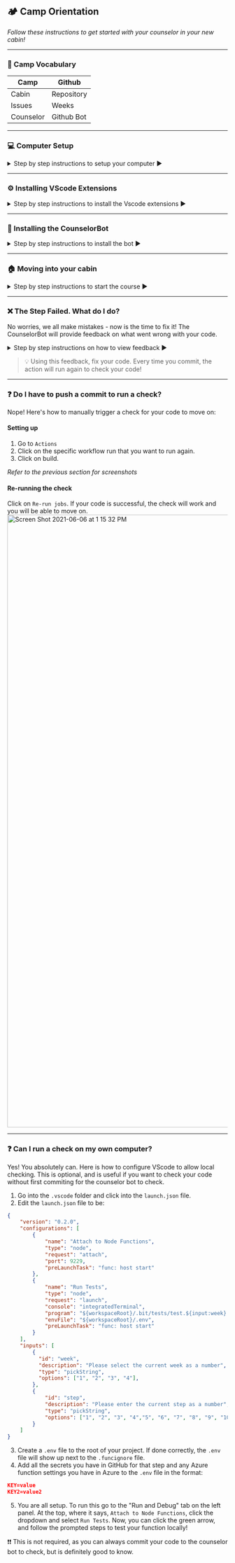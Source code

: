 ## :camping: Camp Orientation

*Follow these instructions to get started with your counselor in your new cabin!*
<hr>

### :book: Camp Vocabulary

| Camp      | Github     |
| --------- | ---------- |
| Cabin     | Repository |
| Issues    | Weeks      |
| Counselor | Github Bot |
<hr>

### :computer: Computer Setup

<details>
<summary>Step by step instructions to setup your computer ▶️</summary>
<br>
 
1. Download or update to the newest version of MacOS or Windows.
> 🚩 If you are using Windows, it highly recommended that you use WSL. [Here's](https://docs.microsoft.com/en-us/windows/wsl/install-win10) how.  
2. Install [Git](https://git-scm.com/book/en/v2/Getting-Started-Installing-Git). If you are on Windows, you can install Git on Windows and it should come with WSL (Ubuntu). [Here's](https://docs.microsoft.com/en-us/windows/wsl/tutorials/wsl-git) how. 
3. If you are running WSL(Ubuntu), open a WSL terminal and install curl with the following command:
```
 apt-get install curl
 ```
4. Ensure that you have a [Github](https://github.com/) account and make note of the email address that you used to sign up for the account.   
5. Download [VS Code](https://code.visualstudio.com/download) for your operating system. 
> 🚩 If you are on Windows, [here's](https://code.visualstudio.com/docs/remote/wsl#:~:text=From%20the%20WSL%20terminal%201%20Open%20a%20WSL,3%20Type%20code%20.%20...%20More%20items...%20) how to use VS Code with WSL
6. Enable Azure Account and Azure Functions extensions in VS Code. See below: 

![Azure](https://user-images.githubusercontent.com/57218090/124665871-dff5d480-de72-11eb-86f0-35c3acf07db4.PNG)
<br>
7. Install homebrew if you're on Mac. You can find the instructions [here](https://brew.sh/)

Finally, you are ready for the setup script. Follow the steps listed below:

### If you're on Mac, open a terminal and run the following (otherwise skip to the next step): 
Run: 
```
sudo chown -R $(whoami) /usr/local/var/homebrew
```

### Run the following command in your terminal (WSL terminal if you're on windows)
```
bash <(curl -s https://raw.githubusercontent.com/<insert path here>.sh)
```
The script should guide you much of the way._ Make sure to read the instructions it gives carefully. The script **will do the following automatically for you:**
- Checks if you already have an SSH key
- If not, it creates one for you, using your github email address.
- Copies the SSH key to your clipboard so you can paste it into your Github SSH key settings
- Installs Homebrew
- Sets up the folder structure and .bash_profile commands necessary to ensure nvm works correctly
- Uses nvm to install a version of Node which is compatible with Azure
- Sets up git command tab completion and modifies your terminal prompt to show your current git branch if you're inside a git repository.
- Closes the Terminal program to ensure that all changes are applied.

When everything completes successfully, close and re-open Terminal. Depending on your operating system, you may see the following insecure directories error message:
```
zsh compinit: insecure directories, run compaudit for list.
Ignore insecure directories and continue [y] or abort compinit [n]? yzsh compinit: insecure directories, run compaudit for list.
Ignore insecure directories and continue [y] or abort compinit [n]? y%     ~ $ 
```
Type ‘y’ two times
Run compaudit to see the affected directories
you may then see:
```
There are insecure directories:
/usr/local/share/zsh/site-functions
/usr/local/share/zsh
```
If this happens on Mac, run these commands and you should see the error message(s) cleared
```
sudo chown -R yourusername /usr/local/share/zsh/site-functions
sudo chown -R yourusername /usr/local/share/zsh
compaudit
```

</details>
<hr>

### ⚙️ Installing VScode Extensions

<details>
<summary>Step by step instructions to install the Vscode extensions ▶️ </summary>
The features that Visual Studio Code includes out-of-the-box are just the start. VS Code extensions let you add languages, debuggers, and tools to your installation to support your development workflow. 
 
Take a look at these [instructions](https://code.visualstudio.com/docs/editor/extension-marketplace) on how to install Vscode extensions. The extensions we will need are:
 
- [Azure Tools](https://marketplace.visualstudio.com/items?itemName=ms-vscode.vscode-node-azure-pack)
- [ESLint](https://marketplace.visualstudio.com/items?itemName=dbaeumer.vscode-eslint). 
- [Bracket Pair Colorizer](https://marketplace.visualstudio.com/items?itemName=CoenraadS.bracket-pair-colorizer)
 
 > Watch this [video](https://www.youtube.com/watch?v=5IGVeq2DdsA) on how to use ESLint with Vscode.
</details>
<hr>

### :robot: Installing the CounselorBot

<details>
<summary>Step by step instructions to install the bot ▶️ </summary>

To interact with your counselor on your repository, head to [this link](https://github.com/apps/counselorbot) and click **The Big Green Button** (Install).

![image](https://user-images.githubusercontent.com/69332964/114454174-4e930100-9ba8-11eb-8ac9-551e53795a18.png)



Next, **choose your personal account** to install the bot on.

![image](https://user-images.githubusercontent.com/69332964/114454284-72eedd80-9ba8-11eb-8c0b-b06055444001.png)



Make sure to **install it on ALL repositories** and then click **The Big Green Button** (Install & Authorize).

> This is **very important**: make sure **All repositories** is selected!

![image](https://user-images.githubusercontent.com/69332964/114454571-c06b4a80-9ba8-11eb-943d-cbe171e85ab0.png)



You should then be **automatically** redirected to [this repository](https://github.com/bitprj/Intro-To-Serverless)

![image](https://user-images.githubusercontent.com/69332964/114478884-4d27ff80-9bcd-11eb-905c-1c271069ea51.png)
<br>
</details>
<hr>

### :house: Moving into your cabin

<details>
<summary>Step by step instructions to start the course ▶️ </summary>

Make sure you are on [this](https://github.com/bitprj/Intro-To-Serverless) repository, and once again, click on **The Big Green Button** (Use this template). You should be prompted to **name** your repo.

> **Tip:** Name your repository something serverless related! Here's a suggestion: `serverless-emotion-reader`

Once you're satisfied with your name, click **The Big Green Button** (Create repository from template)! 

![image](https://user-images.githubusercontent.com/69332964/114455919-4340d500-9baa-11eb-9ef3-359429ccafab.png)



Once your new cabin is created, you should **see a new issue** opened on the top bar of your repository **if you installed your bot correctly**.

![image](https://user-images.githubusercontent.com/69332964/114456826-54d6ac80-9bab-11eb-8f22-2c939d26356c.png)



Click on `Issues` to find your first Week in the camp: `Getting Started`.

![image](https://user-images.githubusercontent.com/69332964/114478985-806a8e80-9bcd-11eb-951c-ac6499317bd3.png)



**Click** on `Getting Started` to find your first step of the week. **Follow your counselor's** instructions and have fun!

![image](https://user-images.githubusercontent.com/69332964/114479022-8fe9d780-9bcd-11eb-956f-6e4132220e11.png)
<br>
</details>
<hr>

### :x: The Step Failed. What do I do?
No worries, we all make mistakes - now is the time to fix it! The CounselorBot will provide feedback on what went wrong with your code.

<details>
<summary>Step by step instructions on how to view feedback ▶️ </summary>

First, click on `Actions` at the top of your repository.
![image](https://user-images.githubusercontent.com/69332964/120932906-b4da6280-c6c5-11eb-97f8-b8311c72eabb.png)

Next, find the commit that failed. You can identify it by the name you called the commit. **Click on it!**
<img width="1019" alt="Screen Shot 2021-06-06 at 12 51 31 PM" src="https://user-images.githubusercontent.com/69332964/120933012-3cc06c80-c6c6-11eb-9ca9-f3b19a8bb0b8.png">

Now, go ahead and click on ":x: build"
![image](https://user-images.githubusercontent.com/69332964/120933055-68435700-c6c6-11eb-88a9-af248114c6a9.png)

The step that failed **should expand** and you'll see feedback at the bottom. 
![image](https://user-images.githubusercontent.com/69332964/120935920-09380f00-c6d3-11eb-89fe-eec0983fa226.png)

For this one, the feedback was:
```
Error: Got: "hello world", was expecting: "Hello World". 
```
In this case, the student should probably take another look at the capitalization in their code.
<br>
</details>

> :bulb: Using this feedback, fix your code. Every time you commit, the action will run again to check your code!
<hr>

### :question: Do I have to push a commit to run a check?

Nope! Here's how to manually trigger a check for your code to move on:

#### Setting up
1. Go to `Actions`
2. Click on the specific workflow run that you want to run again.
3. Click on build.

*Refer to the previous section for screenshots*

#### Re-running the check
Click on `Re-run jobs`. If your code is successful, the check will work and you will be able to move on.
<img width="1400" alt="Screen Shot 2021-06-06 at 1 15 32 PM" src="https://user-images.githubusercontent.com/69332964/120933780-a2622800-c6c9-11eb-8b66-8fd28e55e56e.png">
<hr>

### :question: Can I run a check on my own computer?
Yes! You absolutely can. Here is how to configure VScode to allow local checking. This is optional, and is useful if you want to check your code without first commiting for the counselor bot to check. 

1. Go into the `.vscode` folder and click into the `launch.json` file. 
2. Edit the `launch.json` file to be:
```json
{
    "version": "0.2.0",
    "configurations": [
        {
            "name": "Attach to Node Functions",
            "type": "node",
            "request": "attach",
            "port": 9229,
            "preLaunchTask": "func: host start"
        },
        {
            "name": "Run Tests",
            "type": "node",
            "request": "launch",
            "console": "integratedTerminal",
            "program": "${workspaceRoot}/.bit/tests/test.${input:week}.${input:step}.js",
            "envFile": "${workspaceRoot}/.env",
            "preLaunchTask": "func: host start"
        }    
    ],
    "inputs": [
        {
          "id": "week",
          "description": "Please select the current week as a number",
          "type": "pickString",
          "options": ["1", "2", "3", "4"],
        },
        {
            "id": "step",
            "description": "Please enter the current step as a number",
            "type": "pickString",
            "options": ["1", "2", "3", "4","5", "6", "7", "8", "9", "10", "11"],
        }
    ]
}
```
3. Create a `.env` file to the root of your project. If done correctly, the `.env` file will show up next to the `.funcignore` file. 
4. Add all the secrets you have in GitHub for that step and any Azure function settings you have in Azure to the `.env` file in the format:
```json
KEY=value
KEY2=value2
```
5. You are all setup. To run this go to the "Run and Debug" tab on the left panel. At the top, where it says, `Attach to Node Functions`, click the dropdown and select `Run Tests`. Now, you can click the green arrow, and follow the prompted steps to test your function locally!

❗❗ This is not required, as you can always commit your code to the counselor bot to check, but is definitely good to know. 
